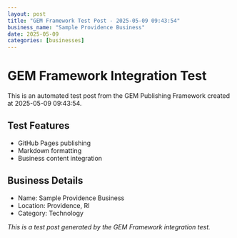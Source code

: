 ```yaml
---
layout: post
title: "GEM Framework Test Post - 2025-05-09 09:43:54"
business_name: "Sample Providence Business"
date: 2025-05-09
categories: [businesses]
---
```


# GEM Framework Integration Test

This is an automated test post from the GEM Publishing Framework created at 2025-05-09 09:43:54.

## Test Features
- GitHub Pages publishing
- Markdown formatting
- Business content integration

## Business Details
- Name: Sample Providence Business
- Location: Providence, RI
- Category: Technology

*This is a test post generated by the GEM Framework integration test.*